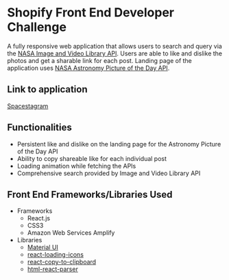 # Shopify Front End Developer Challenge 

A fully responsive web application that allows users to search and query via the [NASA Image and Video Library API](https://api.nasa.gov/). Users are able to like and dislike the photos and get a sharable link for each post. Landing page of the application uses [NASA Astronomy Picture of the Day API](https://api.nasa.gov/).

## Link to application
[Spacestagram](https://bit.ly/spacestagram)

## Functionalities
* Persistent like and dislike on the landing page for the Astronomy Picture of the Day API
* Ability to copy shareable like for each individual post
* Loading animation while fetching the APIs
* Comprehensive search provided by Image and Video Library API

## Front End Frameworks/Libraries Used
* Frameworks
  * React.js
  * CSS3
  * Amazon Web Services Amplify 
* Libraries
  * [Material UI](https://mui.com/)
  * [react-loading-icons](https://www.npmjs.com/package/react-loading-icons)
  * [react-copy-to-clipboard](https://www.npmjs.com/package/react-copy-to-clipboard)
  * [html-react-parser](https://www.npmjs.com/package/html-react-parser)
